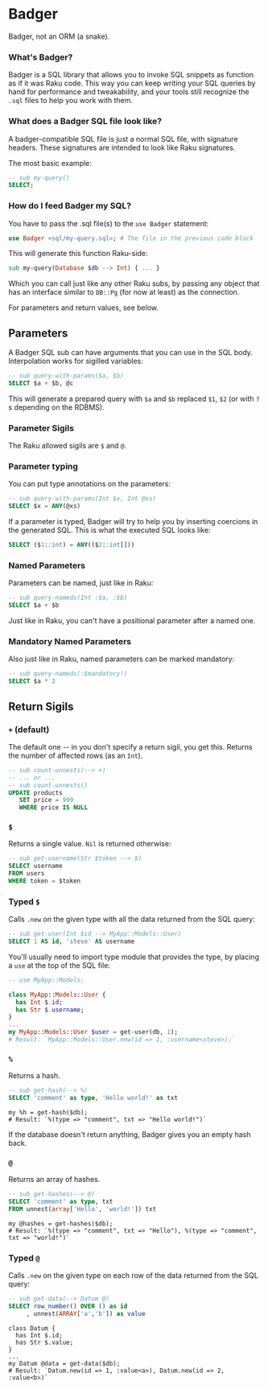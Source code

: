 Badger
======

Badger, not an ORM (a snake).

### What's Badger?

Badger is a SQL library that allows you to invoke SQL snippets as function as
if it was Raku code. This way you can keep writing your SQL queries by hand
for performance and tweakability, and your tools still recognize the `.sql`
files to help you work with them.

### What does a Badger SQL file look like?

A badger-compatible SQL file is just a normal SQL file, with signature headers.
These signatures are intended to look like Raku signatures.

The most basic example:

```sql
-- sub my-query()
SELECT;
```

### How do I feed Badger my SQL?

You have to pass the .sql file(s) to the `use Badger` statement:

```raku
use Badger <sql/my-query.sql>; # The file in the previous code block
```

This will generate this function Raku-side:

```raku
sub my-query(Database $db --> Int) { ... }
```

Which you can call just like any other Raku subs, by passing any object that
has an interface similar to `DB::Pg` (for now at least) as the connection.

For parameters and return values, see below.

## Parameters

A Badger SQL sub can have arguments that you can use in the SQL body.
Interpolation works for sigilled variables:

```sql
-- sub query-with-params($a, $b)
SELECT $a + $b, @c
```

This will generate a prepared query with `$a` and `$b` replaced `$1`, `$2`
(or with `?`s depending on the RDBMS).

### Parameter Sigils

The Raku allowed sigils are `$` and `@`. 

### Parameter typing

You can put type annotations on the parameters:

```sql
-- sub query-with-params(Int $x, Int @xs)
SELECT $x = ANY(@xs)
```

If a parameter is typed, Badger will try to help you by inserting coercions in the generated SQL.
This is what the executed SQL looks like:

```sql
SELECT ($1::int) = ANY(($2::int[]))
```

### Named Parameters

Parameters can be named, just like in Raku:

```sql
-- sub query-nameds(Int :$a, :$b)
SELECT $a + $b
```

Just like in Raku, you can't have a positional parameter after a named one.

### Mandatory Named Parameters 

Also just like in Raku, named parameters can be marked mandatory:

```sql
-- sub query-nameds(:$mandatory!)
SELECT $a * 2
```

## Return Sigils

### `+` (default)

The default one -- in you don't specify a return sigil, you get this.
Returns the number of affected rows (as an `Int`).

```sql
-- sub count-unnests(--> +)
-- ... or ...
-- sub count-unnests()
UPDATE products
   SET price = 999
   WHERE price IS NULL
```

### `$`

Returns a single value. `Nil` is returned otherwise:

```sql
-- sub get-username(Str $token --> $)
SELECT username
FROM users
WHERE token = $token
```

### Typed `$`

Calls `.new` on the given type with all the data returned from the SQL query:

```sql
-- sub get-user(Int $id --> MyApp::Models::User)
SELECT 1 AS id, 'steve' AS username
```

You'll usually need to import type module that provides the type, by placing
a `use` at the top of the SQL file:

```sql
-- use MyApp::Models;
```

```raku
class MyApp::Models::User {
  has Int $.id;
  has Str $.username;
}
...
my MyApp::Models::User $user = get-user(db, 1);
# Result: `MyApp::Models::User.new(id => 1, :username<steve>);`
```

### `%`

Returns a hash.

```sql
-- sub get-hash(--> %)
SELECT 'comment' as type, 'Hello world!' as txt
```

```perl6
my %h = get-hash($db);
# Result: `%(type => "comment", txt => "Hello world!")`
```

If the database doesn't return anything, Badger gives you an empty hash back.

### `@`

Returns an array of hashes.

```sql
-- sub get-hashes(--> @)
SELECT 'comment' as type, txt
FROM unnest(array['Hello', 'world!']) txt
```

```perl6
my @hashes = get-hashes($db);
# Result: `%(type => "comment", txt => "Hello"), %(type => "comment", txt => "world!")`
```

### Typed `@`

Calls `.new` on the given type on each row of the data returned from the SQL query:

```sql
-- sub get-data(--> Datum @)
SELECT row_number() OVER () as id
     , unnest(ARRAY['a','b']) as value
```

```perl6
class Datum {
  has Int $.id;
  has Str $.value;                                                                                                                                                    
}
...
my Datum @data = get-data($db);
# Result: `Datum.new(id => 1, :value<a>), Datum.new(id => 2, :value<b>)`
```
